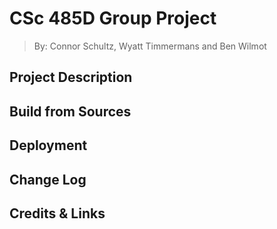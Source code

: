 # CSc 485D Group Project
> By: Connor Schultz, Wyatt Timmermans and Ben Wilmot

## Project Description

## Build from Sources

## Deployment

## Change Log

## Credits & Links